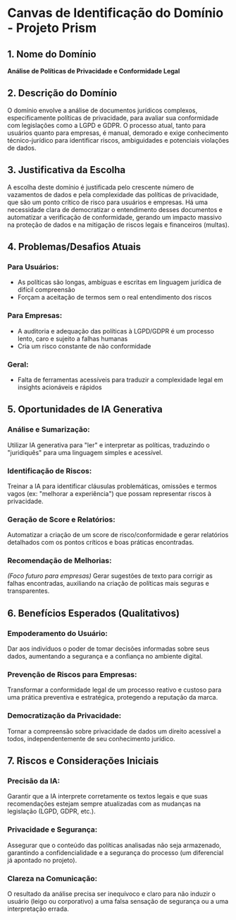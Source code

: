 # Canvas de Identificação do Domínio - Projeto Prism

## 1. Nome do Domínio
**Análise de Políticas de Privacidade e Conformidade Legal**

## 2. Descrição do Domínio
O domínio envolve a análise de documentos jurídicos complexos, especificamente políticas de privacidade, para avaliar sua conformidade com legislações como a LGPD e GDPR. O processo atual, tanto para usuários quanto para empresas, é manual, demorado e exige conhecimento técnico-jurídico para identificar riscos, ambiguidades e potenciais violações de dados.

## 3. Justificativa da Escolha
A escolha deste domínio é justificada pelo crescente número de vazamentos de dados e pela complexidade das políticas de privacidade, que são um ponto crítico de risco para usuários e empresas. Há uma necessidade clara de democratizar o entendimento desses documentos e automatizar a verificação de conformidade, gerando um impacto massivo na proteção de dados e na mitigação de riscos legais e financeiros (multas).

## 4. Problemas/Desafios Atuais

### Para Usuários:
- As políticas são longas, ambíguas e escritas em linguagem jurídica de difícil compreensão
- Forçam a aceitação de termos sem o real entendimento dos riscos

### Para Empresas:
- A auditoria e adequação das políticas à LGPD/GDPR é um processo lento, caro e sujeito a falhas humanas
- Cria um risco constante de não conformidade

### Geral:
- Falta de ferramentas acessíveis para traduzir a complexidade legal em insights acionáveis e rápidos

## 5. Oportunidades de IA Generativa

### Análise e Sumarização:
Utilizar IA generativa para "ler" e interpretar as políticas, traduzindo o "juridiquês" para uma linguagem simples e acessível.

### Identificação de Riscos:
Treinar a IA para identificar cláusulas problemáticas, omissões e termos vagos (ex: "melhorar a experiência") que possam representar riscos à privacidade.

### Geração de Score e Relatórios:
Automatizar a criação de um score de risco/conformidade e gerar relatórios detalhados com os pontos críticos e boas práticas encontradas.

### Recomendação de Melhorias:
*(Foco futuro para empresas)* Gerar sugestões de texto para corrigir as falhas encontradas, auxiliando na criação de políticas mais seguras e transparentes.

## 6. Benefícios Esperados (Qualitativos)

### Empoderamento do Usuário:
Dar aos indivíduos o poder de tomar decisões informadas sobre seus dados, aumentando a segurança e a confiança no ambiente digital.

### Prevenção de Riscos para Empresas:
Transformar a conformidade legal de um processo reativo e custoso para uma prática preventiva e estratégica, protegendo a reputação da marca.

### Democratização da Privacidade:
Tornar a compreensão sobre privacidade de dados um direito acessível a todos, independentemente de seu conhecimento jurídico.

## 7. Riscos e Considerações Iniciais

### Precisão da IA:
Garantir que a IA interprete corretamente os textos legais e que suas recomendações estejam sempre atualizadas com as mudanças na legislação (LGPD, GDPR, etc.).

### Privacidade e Segurança:
Assegurar que o conteúdo das políticas analisadas não seja armazenado, garantindo a confidencialidade e a segurança do processo (um diferencial já apontado no projeto).

### Clareza na Comunicação:
O resultado da análise precisa ser inequívoco e claro para não induzir o usuário (leigo ou corporativo) a uma falsa sensação de segurança ou a uma interpretação errada.